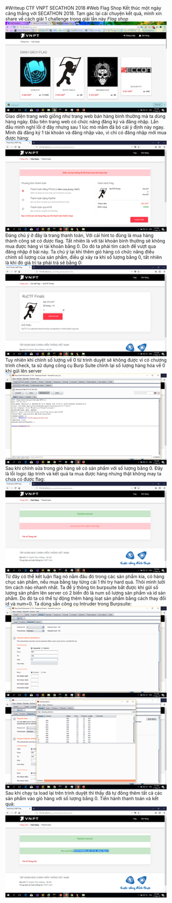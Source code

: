 #Writeup CTF VNPT SECATHON 2018
#Web Flag Shop
Kết thúc một ngày căng thẳng với SECATHON 2018. Tạm gác lại cái chuyện kết quả, mình xin share về cách giải 1 challenge trong giải lần này *Flag shop*
![trangchu](1.png)
Giao diện trang web giống như trang web bán hàng bình thường mà ta dùng hàng ngày. Đầu tiên trang web có chức năng đăng ký và đăng nhập. Lần đầu mình nghĩ lỗi ở đây nhưng sau 1 lúc mò mẫm đã bỏ cái ý định này ngay. Mình đã đăng ký 1 tài khoản và đăng nhập vào, vì chỉ có đăng nhập mới mua được hàng:
![thanhtoan](2.png)
Đáng chú ý ở đây là trang thanh toán, Với cái hint to đùng là mua hàng thành công sẽ có được flag. Tất nhiên là với tài khoản bình thường sẽ không mua được hàng vì tài khoản bằng 0. Do đó ta phải tìm cách để vượt qua đăng nhập ở bài này. Ta chú ý lại khi thêm giỏ hàng có chức năng điều chỉnh số lượng của sản phẩm, điều gì xảy ra khi số lượng bằng 0, tất nhiên là khi đó giá trị ta phải trả sẽ bằng 0:
![soluong](3.png)
Tuy nhiên khi chỉnh số lượng về 0 từ trình duyệt sẽ không được vì có chương trình check, ta sử dụng công cụ Burp Suite chỉnh lại số lượng hàng hóa về 0 khi gửi lên server
![burpsoluong](4.png)
Sau khi chỉnh sửa trong gió hàng sẽ có sản phẩm với số lượng bằng 0. Đây là lỗi logic lập trình và kết quả ta mua được hàng nhưng thật không may ta chưa có được flag:
![muahang](5.png)
Từ đây có thể kết luận flag nó nằm đâu đó trong các sản phẩm kia, có hàng chục sản phẩm, nếu mua bằng tay từng cái 1 thì try hard quá. Thôi mình lười tìm cách nào nhanh nhất. Ta để ý thông tin burpsuite bắt được khi gửi số lượng sản phẩm lên server có 2 biến đó là num số lượng sản phẩm và id sản phẩm. Do đó ta có thể tự động thêm hàng loạt sản phẩm bằng cách thay đổi id và num=0. Ta dùng sẵn công cụ Intruder trong Burpsuite:
![intruder](6.png)
![intruder](7.png)
Sau khi chạy ta load lại trên trình duyệt thì thấy đã tự đông thêm tất cả các sản phẩm vào giỏ hàng với số lượng bằng 0. Tiến hành thanh toán và kết quả:
![Flag](8.png)

